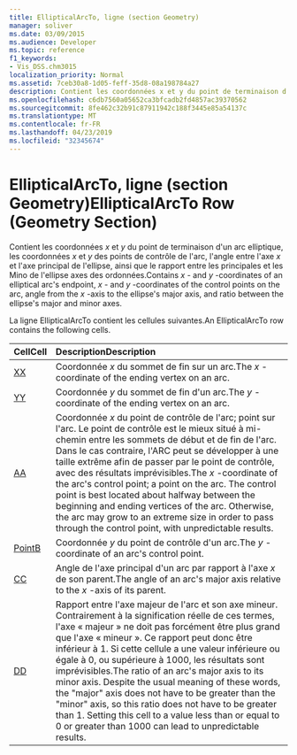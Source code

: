 ```yaml
---
title: EllipticalArcTo, ligne (section Geometry)
manager: soliver
ms.date: 03/09/2015
ms.audience: Developer
ms.topic: reference
f1_keywords:
- Vis_DSS.chm3015
localization_priority: Normal
ms.assetid: 7ceb30a8-1d05-feff-35d8-08a198784a27
description: Contient les coordonnées x et y du point de terminaison d'un arc elliptique, les coordonnées x et y des points de contrôle de l'arc, l'angle entre l'axe x et l'axe principal de l'ellipse, ainsi que le rapport entre les axes principal et secondaire de l'ellipse.
ms.openlocfilehash: c6db7560a05652ca3bfcadb2fd4857ac39370562
ms.sourcegitcommit: 8fe462c32b91c87911942c188f3445e85a54137c
ms.translationtype: MT
ms.contentlocale: fr-FR
ms.lasthandoff: 04/23/2019
ms.locfileid: "32345674"
---
```

# <a name="ellipticalarcto-row-geometry-section"></a><span data-ttu-id="d296f-103">EllipticalArcTo, ligne (section Geometry)</span><span class="sxs-lookup"><span data-stu-id="d296f-103">EllipticalArcTo Row (Geometry Section)</span></span>

<span data-ttu-id="d296f-104">Contient les coordonnées *x* et *y* du point de terminaison d'un arc elliptique, les coordonnées *x* et *y* des points de contrôle de l'arc, l'angle entre l'axe *x* et l'axe principal de l'ellipse, ainsi que le rapport entre les principales et les Mino de l'ellipse axes des ordonnées.</span><span class="sxs-lookup"><span data-stu-id="d296f-104">Contains  *x*  - and  *y*  -coordinates of an elliptical arc's endpoint,  *x*  - and  *y*  -coordinates of the control points on the arc, angle from the  *x*  -axis to the ellipse's major axis, and ratio between the ellipse's major and minor axes.</span></span> 
  
<span data-ttu-id="d296f-105">La ligne EllipticalArcTo contient les cellules suivantes.</span><span class="sxs-lookup"><span data-stu-id="d296f-105">An EllipticalArcTo row contains the following cells.</span></span>
  
|<span data-ttu-id="d296f-106">**Cell**</span><span class="sxs-lookup"><span data-stu-id="d296f-106">**Cell**</span></span>|<span data-ttu-id="d296f-107">**Description**</span><span class="sxs-lookup"><span data-stu-id="d296f-107">**Description**</span></span>|
|:-----|:-----|
|[<span data-ttu-id="d296f-108">X</span><span class="sxs-lookup"><span data-stu-id="d296f-108">X</span></span>](x-cell-geometry-section.md) <br/> |<span data-ttu-id="d296f-109">Coordonnée *x* du sommet de fin sur un arc.</span><span class="sxs-lookup"><span data-stu-id="d296f-109">The  *x*  -coordinate of the ending vertex on an arc.</span></span>  <br/> |
|[<span data-ttu-id="d296f-110">Y</span><span class="sxs-lookup"><span data-stu-id="d296f-110">Y</span></span>](y-cell-geometry-section.md) <br/> |<span data-ttu-id="d296f-111">Coordonnée *y* du sommet de fin d'un arc.</span><span class="sxs-lookup"><span data-stu-id="d296f-111">The  *y*  -coordinate of the ending vertex on an arc.</span></span>  <br/> |
|[<span data-ttu-id="d296f-112">A</span><span class="sxs-lookup"><span data-stu-id="d296f-112">A</span></span>](a-cell-geometry-section.md) <br/> |<span data-ttu-id="d296f-113">Coordonnée *x* du point de contrôle de l'arc; point sur l'arc. Le point de contrôle est le mieux situé à mi-chemin entre les sommets de début et de fin de l'arc. Dans le cas contraire, l'ARC peut se développer à une taille extrême afin de passer par le point de contrôle, avec des résultats imprévisibles.</span><span class="sxs-lookup"><span data-stu-id="d296f-113">The  *x*  -coordinate of the arc's control point; a point on the arc. The control point is best located about halfway between the beginning and ending vertices of the arc. Otherwise, the arc may grow to an extreme size in order to pass through the control point, with unpredictable results.</span></span>  <br/> |
|[<span data-ttu-id="d296f-114">Point</span><span class="sxs-lookup"><span data-stu-id="d296f-114">B</span></span>](b-cell-geometry-section.md) <br/> |<span data-ttu-id="d296f-115">Coordonnée *y* du point de contrôle d'un arc.</span><span class="sxs-lookup"><span data-stu-id="d296f-115">The  *y*  -coordinate of an arc's control point.</span></span>  <br/> |
|[<span data-ttu-id="d296f-116">C</span><span class="sxs-lookup"><span data-stu-id="d296f-116">C</span></span>](c-cell-geometry-section.md) <br/> |<span data-ttu-id="d296f-117">Angle de l'axe principal d'un arc par rapport à l'axe *x* de son parent.</span><span class="sxs-lookup"><span data-stu-id="d296f-117">The angle of an arc's major axis relative to the  *x*  -axis of its parent.</span></span>  <br/> |
|[<span data-ttu-id="d296f-118">D</span><span class="sxs-lookup"><span data-stu-id="d296f-118">D</span></span>](d-cell-geometry-section.md) <br/> |<span data-ttu-id="d296f-p101">Rapport entre l'axe majeur de l'arc et son axe mineur. Contrairement à la signification réelle de ces termes, l'axe « majeur » ne doit pas forcément être plus grand que l'axe « mineur ». Ce rapport peut donc être inférieur à 1. Si cette cellule a une valeur inférieure ou égale à 0, ou supérieure à 1000, les résultats sont imprévisibles.</span><span class="sxs-lookup"><span data-stu-id="d296f-p101">The ratio of an arc's major axis to its minor axis. Despite the usual meaning of these words, the "major" axis does not have to be greater than the "minor" axis, so this ratio does not have to be greater than 1. Setting this cell to a value less than or equal to 0 or greater than 1000 can lead to unpredictable results.</span></span>  <br/> |
   


